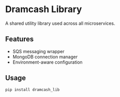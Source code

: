 # Dramcash Library

A shared utility library used across all microservices.

## Features

- SQS messaging wrapper
- MongoDB connection manager
- Environment-aware configuration

## Usage

```bash
pip install dramcash_lib